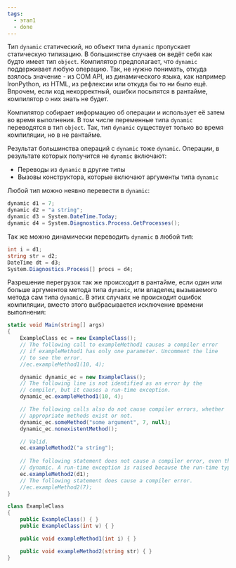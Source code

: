 ```yaml
---
tags:
  - этап1
  - done
---
```

Тип `dynamic` статический, но объект типа `dynamic` пропускает статическую типизацию. В большинстве случаев он ведёт себя как будто имеет тип `object`. Компилятор предполагает, что `dynamic` поддерживает любую операцию. Так, не нужно понимать, откуда взялось значение - из COM API, из динамического языка, как например IronPython, из HTML, из рефлексии или откуда бы то ни было ещё. Впрочем, если код некорректный, ошибки посыпятся в рантайме, компилятор о них знать не будет.

Компилятор собирает информацию об операции и использует её затем во время выполнения. В том числе переменные типа `dynamic` переводятся в тип `object`. Так, тип `dynamic` существует только во время компиляции, но в не рантайме.

Результат большинства операций с `dynamic` тоже `dynamic`. Операции, в результате которых получится не `dynamic` включают:

- Переводы из `dynamic` в другие типы
- Вызовы конструктора, которые включают аргументы типа `dynamic`

Любой тип можно неявно перевести в `dynamic`:

```cs
dynamic d1 = 7;
dynamic d2 = "a string";
dynamic d3 = System.DateTime.Today;
dynamic d4 = System.Diagnostics.Process.GetProcesses();
```

Так же можно динамически переводить `dynamic` в любой тип:

```cs
int i = d1;
string str = d2;
DateTime dt = d3;
System.Diagnostics.Process[] procs = d4;
```

Разрешение перегрузок так же происходит в рантайме, если один или больше аргументов метода типа `dynamic`, или владелец вызываемого метода сам типа `dynamic`. В этих случаях не происходит ошибок компиляции, вместо этого выбрасывается исключение времени выполнения:

```cs
static void Main(string[] args)
{
    ExampleClass ec = new ExampleClass();
    // The following call to exampleMethod1 causes a compiler error
    // if exampleMethod1 has only one parameter. Uncomment the line
    // to see the error.
    //ec.exampleMethod1(10, 4);

    dynamic dynamic_ec = new ExampleClass();
    // The following line is not identified as an error by the
    // compiler, but it causes a run-time exception.
    dynamic_ec.exampleMethod1(10, 4);

    // The following calls also do not cause compiler errors, whether
    // appropriate methods exist or not.
    dynamic_ec.someMethod("some argument", 7, null);
    dynamic_ec.nonexistentMethod();

	// Valid.
	ec.exampleMethod2("a string");
	
	// The following statement does not cause a compiler error, even though ec is not
	// dynamic. A run-time exception is raised because the run-time type of d1 is int.
	ec.exampleMethod2(d1);
	// The following statement does cause a compiler error.
	//ec.exampleMethod2(7);
}

class ExampleClass
{
    public ExampleClass() { }
    public ExampleClass(int v) { }

    public void exampleMethod1(int i) { }

    public void exampleMethod2(string str) { }
}
```